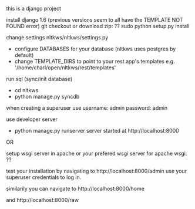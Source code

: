 this is a django project

install django 1.6 (previous versions seem to all have the TEMPLATE NOT FOUND error)
git checkout or download zip: ??
sudo python setup.py install

change settings nltkws/nltkws/settings.py
 - configure DATABASES for your database (nltkws uses postgres by default)
 - change TEMPLATE_DIRS to point to your rest app's templates
   e.g. '/home/charl/open/nltkws/rest/templates'

run sql (sync/init database)
- cd nltkws
- python manage.py syncdb

when creating a superuser use
username: admin
password: admin

use developer server
- python manage.py runserver
server started at http://localhost:8000

OR

setup wsgi server in apache or your prefered wsgi server
for apache wsgi:
??

test your installation by navigating to
http://localhost:8000/admin
use your superuser credentials to log in.

similarily you can navigate to
http://localhost:8000/home

and
http://localhost:8000/raw
